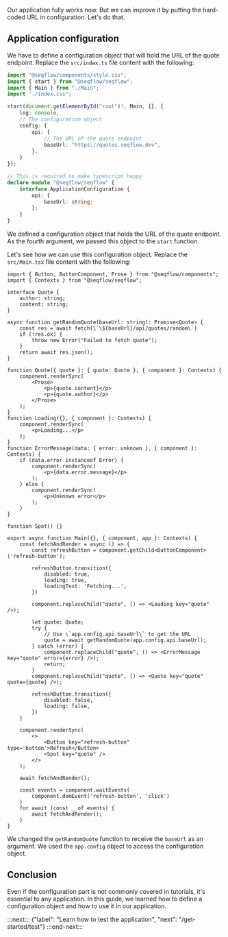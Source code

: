 Our application fully works now. But we can improve it by putting the hard-coded URL in configuration. Let's do that.

## Application configuration

We have to define a configuration object that will hold the URL of the quote endpoint. Replace the `src/index.ts` file content with the following:

```ts
import "@seqflow/components/style.css";
import { start } from "@seqflow/seqflow";
import { Main } from "./Main";
import "./index.css";

start(document.getElementById("root")!, Main, {}, {
	log: console,
	// The configuration object
	config: {
		api: {
			// The URL of the quote endpoint
			baseUrl: "https://quotes.seqflow.dev",
		},
	}
});

// This is required to make typescript happy
declare module "@seqflow/seqflow" {
	interface ApplicationConfiguration {
		api: {
			baseUrl: string;
		};
	}
}
```

We defined a configuration object that holds the URL of the quote endpoint. As the fourth argument, we passed this object to the `start` function.

Let's see how we can use this configuration object. Replace the `src/Main.tsx` file content with the following:

```tsx
import { Button, ButtonComponent, Prose } from "@seqflow/components";
import { Contexts } from "@seqflow/seqflow";

interface Quote {
	author: string;
	content: string;
}

async function getRandomQuote(baseUrl: string): Promise<Quote> {
	const res = await fetch(\`\${baseUrl}/api/quotes/random\`)
	if (!res.ok) {
		throw new Error("Failed to fetch quote");
	}
	return await res.json();
}

function Quote({ quote }: { quote: Quote }, { component }: Contexts) {
	component.renderSync(
		<Prose>
			<p>{quote.content}</p>
			<p>{quote.author}</p>
		</Prose>
	);
}
function Loading({}, { component }: Contexts) {
	component.renderSync(
		<p>Loading...</p>
	);
}
function ErrorMessage(data: { error: unknown }, { component }: Contexts) {
	if (data.error instanceof Error) {
		component.renderSync(
			<p>{data.error.message}</p>
		);
	} else {
		component.renderSync(
			<p>Unknown error</p>
		);
	}
}

function Spot() {}

export async function Main({}, { component, app }: Contexts) {
	const fetchAndRender = async () => {
		const refreshButton = component.getChild<ButtonComponent>('refresh-button');

		refreshButton.transition({
			disabled: true,
			loading: true,
			loadingText: 'Fetching...',
		})

		component.replaceChild("quote", () => <Loading key="quote" />);

		let quote: Quote;
		try {
			// Use \`app.config.api.baseUrl\` to get the URL
			quote = await getRandomQuote(app.config.api.baseUrl);
		} catch (error) {
			component.replaceChild("quote", () => <ErrorMessage key="quote" error={error} />);
			return;
		}
		component.replaceChild("quote", () => <Quote key="quote" quote={quote} />);

		refreshButton.transition({
			disabled: false,
			loading: false,
		})
	}

	component.renderSync(
		<>
			<Button key="refresh-button" type='button'>Refresh</Button>
			<Spot key="quote" />
		</>
	);

	await fetchAndRender();

	const events = component.waitEvents(
		component.domEvent('refresh-button', 'click')
	)
	for await (const _ of events) {
		await fetchAndRender();
	}
}
```

We changed the `getRandomQuote` function to receive the `baseUrl` as an argument. We used the `app.config` object to access the configuration object.

## Conclusion

Even if the configuration part is not commonly covered in tutorials, it's essential to any application. In this guide, we learned how to define a configuration object and how to use it in our application.

:::next:::
{"label": "Learn how to test the application", "next": "/get-started/test"}
:::end-next:::
